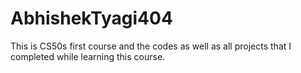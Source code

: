 # AbhishekTyagi404
This is CS50s first course and the codes as well as all projects that I completed while learning this course.
